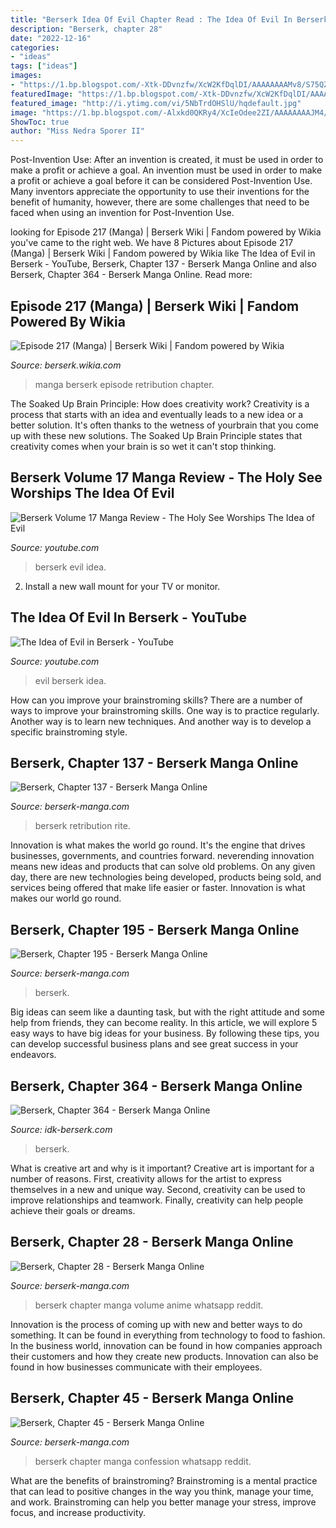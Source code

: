```yaml
---
title: "Berserk Idea Of Evil Chapter Read : The Idea Of Evil In Berserk"
description: "Berserk, chapter 28"
date: "2022-12-16"
categories:
- "ideas"
tags: ["ideas"]
images:
- "https://1.bp.blogspot.com/-Xtk-DDvnzfw/XcW2KfDqlDI/AAAAAAAAMv8/S75QZrSA_RQAl0K0TaK_vcwbu7NhhfElACLcBGAsYHQ/s1600/018.jpg"
featuredImage: "https://1.bp.blogspot.com/-Xtk-DDvnzfw/XcW2KfDqlDI/AAAAAAAAMv8/S75QZrSA_RQAl0K0TaK_vcwbu7NhhfElACLcBGAsYHQ/s1600/018.jpg"
featured_image: "http://i.ytimg.com/vi/5NbTrdOHSlU/hqdefault.jpg"
image: "https://1.bp.blogspot.com/-Alxkd0QKRy4/XcIeOdee2ZI/AAAAAAAAJM4/2Zlhxwly44MzE3BKSzP8l33I7Lw3ZUaPwCLcBGAsYHQ/s1600/004.jpg"
ShowToc: true
author: "Miss Nedra Sporer II"
---
```



Post-Invention Use: After an invention is created, it must be used in order to make a profit or achieve a goal.
An invention must be used in order to make a profit or achieve a goal before it can be considered Post-Invention Use. Many inventors appreciate the opportunity to use their inventions for the benefit of humanity, however, there are some challenges that need to be faced when using an invention for Post-Invention Use.

	

		
looking for Episode 217 (Manga) | Berserk Wiki | Fandom powered by Wikia you've came to the right web. We have 8 Pictures about Episode 217 (Manga) | Berserk Wiki | Fandom powered by Wikia like The Idea of Evil in Berserk - YouTube, Berserk, Chapter 137 - Berserk Manga Online and also Berserk, Chapter 364 - Berserk Manga Online. Read more:
		
    
## Episode 217 (Manga) | Berserk Wiki | Fandom Powered By Wikia

<img loading=lazy src="http://vignette1.wikia.nocookie.net/berserk/images/d/d8/Chapter_217.jpg/revision/latest?cb=20130909174735" onerror="this.onerror=null;this.src='https://tse4.mm.bing.net/th?id=OIP.RI89ghz79Bpad86FLYY5agHaKz&amp;pid=15.1';" alt="Episode 217 (Manga) | Berserk Wiki | Fandom powered by Wikia">

_Source: berserk.wikia.com_

>manga berserk episode retribution chapter. 

	

The Soaked Up Brain Principle: How does creativity work?
Creativity is a process that starts with an idea and eventually leads to a new idea or a better solution. It's often thanks to the wetness of yourbrain that you come up with these new solutions. The Soaked Up Brain Principle states that creativity comes when your brain is so wet it can't stop thinking.

    
## Berserk Volume 17 Manga Review - The Holy See Worships The Idea Of Evil

<img loading=lazy src="http://i.ytimg.com/vi/5NbTrdOHSlU/hqdefault.jpg" onerror="this.onerror=null;this.src='https://tse4.mm.bing.net/th?id=OIP.QLYlkFaNTfyjBJB9czLynQHaFj&amp;pid=15.1';" alt="Berserk Volume 17 Manga Review - The Holy See Worships The Idea of Evil">

_Source: youtube.com_

>berserk evil idea. 

	

2. Install a new wall mount for your TV or monitor.

    
## The Idea Of Evil In Berserk - YouTube

<img loading=lazy src="https://i.ytimg.com/vi/2WhgUNBszps/maxresdefault.jpg" onerror="this.onerror=null;this.src='https://tse1.mm.bing.net/th?id=OIP.9105Qo9hl5hTKcB3RdTTYQHaEK&amp;pid=15.1';" alt="The Idea of Evil in Berserk - YouTube">

_Source: youtube.com_

>evil berserk idea. 

	

How can you improve your brainstroming skills?
There are a number of ways to improve your brainstroming skills. One way is to practice regularly. Another way is to learn new techniques. And another way is to develop a specific brainstroming style.

    
## Berserk, Chapter 137 - Berserk Manga Online

<img loading=lazy src="https://1.bp.blogspot.com/-mNcRRPqR33Q/XcJIxG0ShRI/AAAAAAAALm4/TM9nCj17LGUu5OuY1MG19t9M7_t7JhvuACLcBGAsYHQ/s1600/004.jpg" onerror="this.onerror=null;this.src='https://tse2.mm.bing.net/th?id=OIP.IAo4X1lGbOf9tleN-s8qkAHaLM&amp;pid=15.1';" alt="Berserk, Chapter 137 - Berserk Manga Online">

_Source: berserk-manga.com_

>berserk retribution rite. 

	

Innovation is what makes the world go round. It's the engine that drives businesses, governments, and countries forward. neverending innovation means new ideas and products that can solve old problems. On any given day, there are new technologies being developed, products being sold, and services being offered that make life easier or faster. Innovation is what makes our world go round.

    
## Berserk, Chapter 195 - Berserk Manga Online

<img loading=lazy src="https://1.bp.blogspot.com/-Xtk-DDvnzfw/XcW2KfDqlDI/AAAAAAAAMv8/S75QZrSA_RQAl0K0TaK_vcwbu7NhhfElACLcBGAsYHQ/s1600/018.jpg" onerror="this.onerror=null;this.src='https://tse1.mm.bing.net/th?id=OIP.EkCIgne7Gp98slC-XjlZ1gHaK5&amp;pid=15.1';" alt="Berserk, Chapter 195 - Berserk Manga Online">

_Source: berserk-manga.com_

>berserk. 

	

Big ideas can seem like a daunting task, but with the right attitude and some help from friends, they can become reality. In this article, we will explore 5 easy ways to have big ideas for your business. By following these tips, you can develop successful business plans and see great success in your endeavors.

    
## Berserk, Chapter 364 - Berserk Manga Online

<img loading=lazy src="https://temp.compsci88.com/manga/Berserk/0364-012.png" onerror="this.onerror=null;this.src='https://tse3.mm.bing.net/th?id=OIP.QteFVvQLx3rxMRQKJ3UehwHaKc&amp;pid=15.1';" alt="Berserk, Chapter 364 - Berserk Manga Online">

_Source: idk-berserk.com_

>berserk. 

	

What is creative art and why is it important?
Creative art is important for a number of reasons. First, creativity allows for the artist to express themselves in a new and unique way. Second, creativity can be used to improve relationships and teamwork. Finally, creativity can help people achieve their goals or dreams.

    
## Berserk, Chapter 28 - Berserk Manga Online

<img loading=lazy src="https://1.bp.blogspot.com/-HkmaIO6RGBE/Xbvcr_2XPPI/AAAAAAAAGNM/ISrP7L6rWgoHroQVulHZ4NaqiX3YNbu1wCLcBGAsYHQ/s1600/026.jpg" onerror="this.onerror=null;this.src='https://tse3.mm.bing.net/th?id=OIP.9MdxX-ULvxdmIPFTPsetFQHaKu&amp;pid=15.1';" alt="Berserk, Chapter 28 - Berserk Manga Online">

_Source: berserk-manga.com_

>berserk chapter manga volume anime whatsapp reddit. 

	

Innovation is the process of coming up with new and better ways to do something. It can be found in everything from technology to food to fashion. In the business world, innovation can be found in how companies approach their customers and how they create new products. Innovation can also be found in how businesses communicate with their employees.

    
## Berserk, Chapter 45 - Berserk Manga Online

<img loading=lazy src="https://1.bp.blogspot.com/-Alxkd0QKRy4/XcIeOdee2ZI/AAAAAAAAJM4/2Zlhxwly44MzE3BKSzP8l33I7Lw3ZUaPwCLcBGAsYHQ/s1600/004.jpg" onerror="this.onerror=null;this.src='https://tse3.mm.bing.net/th?id=OIP.f5clPwkgqfeM71z_PufYvQHaLd&amp;pid=15.1';" alt="Berserk, Chapter 45 - Berserk Manga Online">

_Source: berserk-manga.com_

>berserk chapter manga confession whatsapp reddit. 

	

What are the benefits of brainstroming?
Brainstroming is a mental practice that can lead to positive changes in the way you think, manage your time, and work. Brainstroming can help you better manage your stress, improve focus, and increase productivity.


